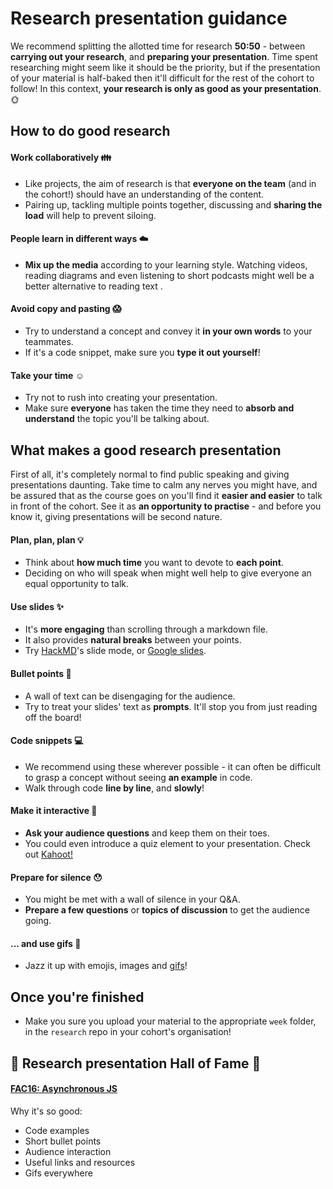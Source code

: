 # Research presentation guidance

We recommend splitting the allotted time for research **50:50** - between **carrying out your research**, and **preparing your presentation**. Time spent researching might seem like it should be the priority, but if the presentation of your material is half-baked then it'll difficult for the rest of the cohort to follow! In this context, **your research is only as good as your presentation**. :sun_with_face:

## How to do good research

#### Work collaboratively :family: 
- Like projects, the aim of research is that **everyone on the team** (and in the cohort!) should have an understanding of the content.
- Pairing up, tackling multiple points together, discussing and **sharing the load** will help to prevent siloing.

#### People learn in different ways :cloud: 
- **Mix up the media** according to your learning style. Watching videos, reading diagrams and even listening to short podcasts might well be a better alternative to reading text  .

#### Avoid copy and pasting :scream: 
- Try to understand a concept and convey it **in your own words** to your teammates.
- If it's a code snippet, make sure you **type it out yourself**!

#### Take your time :relaxed: 
- Try not to rush into creating your presentation. 
- Make sure **everyone** has taken the time they need to **absorb and understand** the topic you'll be talking about.

## What makes a good research presentation

First of all, it's completely normal to find public speaking and giving presentations daunting. Take time to calm any nerves you might have, and be assured that as the course goes on you'll find it **easier and easier** to talk in front of the cohort. See it as **an opportunity to practise** - and before you know it, giving presentations will be second nature.

#### Plan, plan, plan :bulb: 
- Think about **how much time** you want to devote to **each point**.
- Deciding on who will speak when might well help to give everyone an equal opportunity to talk. 

#### Use slides :sparkles:
- It's **more engaging** than scrolling through a markdown file.
- It also provides **natural breaks** between your points.
- Try [HackMD](https://hackmd.io)'s slide mode, or [Google slides](https://www.google.co.uk/slides/about/).

#### Bullet points :bullettrain_side: 
- A wall of text can be disengaging for the audience.
- Try to treat your slides' text as **prompts**. It'll stop you from just reading off the board!

#### Code snippets :computer: 
- We recommend using these wherever possible - it can often be difficult to grasp a concept without seeing **an example** in code.
- Walk through code **line by line**, and **slowly**!

#### Make it interactive :dizzy: 
- **Ask your audience questions** and keep them on their toes.
- You could even introduce a quiz element to your presentation. Check out [Kahoot!](https://kahoot.com)

#### Prepare for silence :hushed: 
- You might be met with a wall of silence in your Q&A.
- **Prepare a few questions** or **topics of discussion** to get the audience going.

#### ... and use gifs :tada: 
- Jazz it up with emojis, images and [gifs](https://giphy.com)!

## Once you're finished 
- Make you sure you upload your material to the appropriate `week` folder, in the `research` repo in your cohort's organisation!

## :crown: Research presentation Hall of Fame :crown: 

#### [FAC16: Asynchronous JS](https://github.com/FAC-Sixteen/research/blob/master/week2/Asynchronous%20JS.md)
Why it's so good:
- Code examples
- Short bullet points 
- Audience interaction
- Useful links and resources 
- Gifs everywhere

